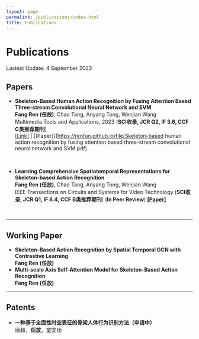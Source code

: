 ```yaml
---
layout: page
permalink: /publications/index.html
title: Publications
---
```


# Publications

Lastest Update: 4 September 2023&nbsp; 


## Papers

- **Skeleton-Based Human Action Recognition by Fusing Attention Based Three-stream Convolutional Neural Network and SVM**<br>
**Fang Ren (任放)**, Chao Tang, Anyang Tong, Wenjian Wang<br>
Multimedia Tools and Applications, 2023 (**SCI收录, JCR Q2, IF 3.6, CCF C类推荐期刊**)<br>
[[Link]](https://link.springer.com/article/10.1007/s11042-023-15334-9) | [[Paper]](https://renfun.github.io/file/Skeleton-based human action recognition by fusing attention based three-stream convolutional neural network and SVM.pdf)
<br>

- **Learning Comprehensive Spatiotemporal Representations for Skeleton-based Action Recognition**<br>
**Fang Ren (任放)**, Chao Tang, Anyang Tong, Wenjian Wang<br>
IEEE Transactions on Circuits and Systems for Video Technology (**SCI收录, JCR Q1, IF 8.4, CCF B类推荐期刊**) (**In Peer Review**)
**<font color='blue'>[[Paper]](https://renfun.github.io/file/Manuscript.pdf)</font>**
<br>

---

## Working Paper

- **Skeleton-Based Action Recognition by Spatial Temporal GCN with Contrastive Learning**<br>
**Fang Ren (任放)**<br>
- **Multi-scale Axis Self-Attention Model for Skeleton-Based Action Recognition**<br>
**Fang Ren (任放)**<br>

---

## Patents

- **一种基于全面性时空表征的骨架人体行为识别方法（申请中）**<br>
唐超，**任放**，童安炀<br>

<br>
